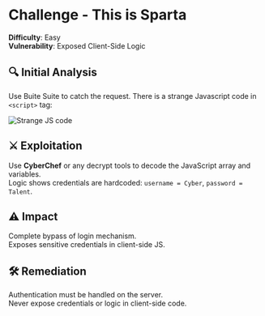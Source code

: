 # Challenge - This is Sparta

**Difficulty**: Easy  
**Vulnerability**: Exposed Client-Side Logic

## 🔍 Initial Analysis
Use Buite Suite to catch the request. There is a strange Javascript code in `<script>` tag:

![Strange JS code](/resources/img-2.1.png)

## ⚔️ Exploitation
Use **CyberChef** or any decrypt tools to decode the JavaScript array and variables.  
Logic shows credentials are hardcoded: `username = Cyber`, `password = Talent`.

## ⚠️ Impact
Complete bypass of login mechanism.  
Exposes sensitive credentials in client-side JS.

## 🛠️ Remediation
Authentication must be handled on the server.  
Never expose credentials or logic in client-side code.